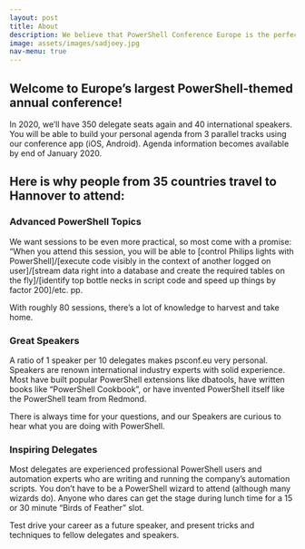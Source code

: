 ```yaml
---
layout: post
title: About
description: We believe that PowerShell Conference Europe is the perfect place for PowerShell experts, PowerShell team members and people passionate about PowerShell from around the world to meet, share, network, learn and also have a great time!
image: assets/images/sadjoey.jpg
nav-menu: true
---
```


<h2>Welcome to Europe’s largest PowerShell-themed annual conference!</h2>

In 2020, we’ll have 350 delegate seats again and 40 international speakers. You will be able to build your personal agenda from 3 parallel tracks using our conference app (iOS, Android). Agenda information becomes available by end of January 2020.

<h2 id="content">Here is why people from 35 countries travel to Hannover to attend:</h2>

<div class="row">
	<div class="4u 12u$(medium)">
		<h3>Advanced PowerShell Topics</h3>
		<p>We want sessions to be even more practical, so most come with a promise: “When you attend this session, you will be able to [control Philips lights with PowerShell]/[execute code visibly in the context of another logged on user]/[stream data right into a database and create the required tables on the fly]/[identify top bottle necks in script code and speed up things by factor 200]/etc. pp. </p>
        <p>With roughly 80 sessions, there’s a lot of knowledge to harvest and take home.</p>
	</div>
	<div class="4u 12u$(medium)">
		<h3>Great Speakers</h3>
		<p>A ratio of 1 speaker per 10 delegates makes psconf.eu very personal. Speakers are renown international industry experts with solid experience. Most have built popular PowerShell extensions like dbatools, have written books like “PowerShell Cookbook”, or have invented PowerShell itself like the PowerShell team from Redmond.</p>
        <p>There is always time for your questions, and our Speakers are curious to hear what you are doing with PowerShell.</p>
	</div>
	<div class="4u$ 12u$(medium)">
		<h3>Inspiring Delegates</h3>
		<p>Most delegates are experienced professional PowerShell users and automation experts who are writing and running the company’s automation scripts. You don’t have to be a PowerShell wizard to attend (although many wizards do). Anyone who dares can get the stage during lunch time for a 15 or 30 minute “Birds of Feather” slot.</p>
			<p>Test drive your career as a future speaker, and present tricks and techniques to fellow delegates and speakers.</p>
	</div>
</div>

